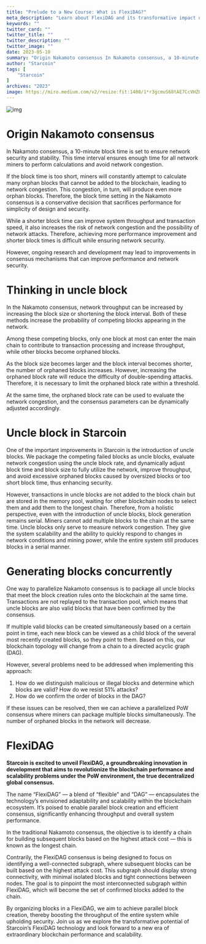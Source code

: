 ```yaml
---
title: "Prelude to a New Course: What is FlexiDAG?"
meta_description: "Learn about FlexiDAG and its transformative impact on blockchain, setting the stage for a new Starcoin course."
keywords: ""
twitter_card: ""
twitter_title: ""
twitter_description: ""
twitter_image: ""
date: 2023-05-10
summary: "Origin Nakamoto consensus In Nakamoto consensus, a 10-minute block time is set to ensure network security and stability. This time interval ensures enough time for all network miners to perform..."
author: "Starcoin"
tags: [
    "Starcoin"
]
archives: "2023"
image: https://miro.medium.com/v2/resize:fit:1400/1*r3gcmuS68tAE7CcVHZOZdA.png
---
```


![img](https://miro.medium.com/v2/resize:fit:1400/1*r3gcmuS68tAE7CcVHZOZdA.png)

# Origin Nakamoto consensus

In Nakamoto consensus, a 10-minute block time is set to ensure network security and stability. This time interval ensures enough time for all network miners to perform calculations and avoid network congestion.

If the block time is too short, miners will constantly attempt to calculate many orphan blocks that cannot be added to the blockchain, leading to network congestion. This congestion, in turn, will produce even more orphan blocks. Therefore, the block time setting in the Nakamoto consensus is a conservative decision that sacrifices performance for simplicity of design and security.

While a shorter block time can improve system throughput and transaction speed, it also increases the risk of network congestion and the possibility of network attacks. Therefore, achieving more performance improvement and shorter block times is difficult while ensuring network security.

However, ongoing research and development may lead to improvements in consensus mechanisms that can improve performance and network security.

# Thinking in uncle block

In the Nakamoto consensus, network throughput can be increased by increasing the block size or shortening the block interval. Both of these methods increase the probability of competing blocks appearing in the network.

Among these competing blocks, only one block at most can enter the main chain to contribute to transaction processing and increase throughput, while other blocks become orphaned blocks.

As the block size becomes larger and the block interval becomes shorter, the number of orphaned blocks increases. However, increasing the orphaned block rate will reduce the difficulty of double-spending attacks. Therefore, it is necessary to limit the orphaned block rate within a threshold.

At the same time, the orphaned block rate can be used to evaluate the network congestion, and the consensus parameters can be dynamically adjusted accordingly.

# Uncle block in Starcoin

One of the important improvements in Starcoin is the introduction of uncle blocks. We package the competing failed blocks as uncle blocks, evaluate network congestion using the uncle block rate, and dynamically adjust block time and block size to fully utilize the network, improve throughput, and avoid excessive orphaned blocks caused by oversized blocks or too short block time, thus enhancing security.

However, transactions in uncle blocks are not added to the block chain but are stored in the memory pool, waiting for other blockchain nodes to select them and add them to the longest chain. Therefore, from a holistic perspective, even with the introduction of uncle blocks, block generation remains serial. Miners cannot add multiple blocks to the chain at the same time. Uncle blocks only serve to measure network congestion. They give the system scalability and the ability to quickly respond to changes in network conditions and mining power, while the entire system still produces blocks in a serial manner.

# Generating blocks concurrently

One way to parallelize Nakamoto consensus is to package all uncle blocks that meet the block creation rules onto the blockchain at the same time. Transactions are not replayed to the transaction pool, which means that uncle blocks are also valid blocks that have been confirmed by the consensus.

If multiple valid blocks can be created simultaneously based on a certain point in time, each new block can be viewed as a child block of the several most recently created blocks, so they point to them. Based on this, our blockchain topology will change from a chain to a directed acyclic graph (DAG).

However, several problems need to be addressed when implementing this approach:

1. How do we distinguish malicious or illegal blocks and determine which blocks are valid? How do we resist 51% attacks?
2. How do we confirm the order of blocks in the DAG?

If these issues can be resolved, then we can achieve a parallelized PoW consensus where miners can package multiple blocks simultaneously. The number of orphaned blocks in the network will decrease.

# FlexiDAG

**Starcoin is excited to unveil FlexiDAG, a groundbreaking innovation in development that aims to revolutionize the blockchain performance and scalability problems under the PoW environment, the true decentralized global consensus.**

The name “FlexiDAG” — a blend of “flexible” and “DAG” — encapsulates the technology’s envisioned adaptability and scalability within the blockchain ecosystem. It’s poised to enable parallel block creation and efficient consensus, significantly enhancing throughput and overall system performance.

In the traditional Nakamoto consensus, the objective is to identify a chain for building subsequent blocks based on the highest attack cost — this is known as the longest chain.

Contrarily, the FlexiDAG consensus is being designed to focus on identifying a well-connected subgraph, where subsequent blocks can be built based on the highest attack cost. This subgraph should display strong connectivity, with minimal isolated blocks and tight connections between nodes. The goal is to pinpoint the most interconnected subgraph within FlexiDAG, which will become the set of confirmed blocks added to the chain.

By organizing blocks in a FlexiDAG, we aim to achieve parallel block creation, thereby boosting the throughput of the entire system while upholding security. Join us as we explore the transformative potential of Starcoin’s FlexiDAG technology and look forward to a new era of extraordinary blockchain performance and scalability.
